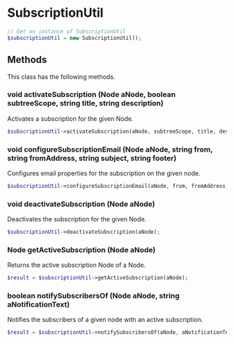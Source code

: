 # SubscriptionUtil

```php
// Get an instance of SubscriptionUtil
$subscriptionUtil = new SubscriptionUtil();
```


## Methods
This class has the following methods.


### void activateSubscription (Node aNode, boolean subtreeScope, string title, string description)
Activates a subscription for the given Node.

```php
$subscriptionUtil->activateSubscription(aNode, subtreeScope, title, description);
```


### void configureSubscriptionEmail (Node aNode, string from, string fromAddress, string subject, string footer)
Configures email properties for the subscription on the given node.

```php
$subscriptionUtil->configureSubscriptionEmail(aNode, from, fromAddress, subject, footer);
```


### void deactivateSubscription (Node aNode)
Deactivates the subscription for the given Node.

```php
$subscriptionUtil->deactivateSubscription(aNode);
```


### Node getActiveSubscription (Node aNode)
Returns the active subscription Node of a Node.

```php
$result = $subscriptionUtil->getActiveSubscription(aNode);
```


### boolean notifySubscribersOf (Node aNode, string aNotificationText)
Notifies the subscribers of a given node with an active subscription.

```php
$result = $subscriptionUtil->notifySubscribersOf(aNode, aNotificationText);
```

